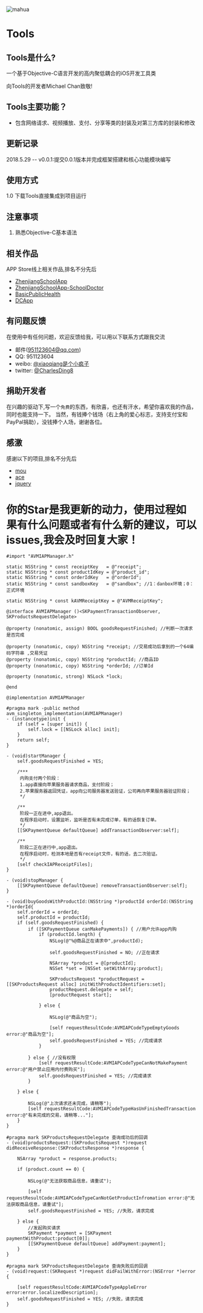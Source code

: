 ![mahua](http://upload-images.jianshu.io/upload_images/259-0ad0d0bfc1c608b6.jpg?imageMogr2/auto-orient/strip%7CimageView2/2/w/1240)

# Tools

## Tools是什么?
一个基于Objective-C语言开发的高内聚低耦合的iOS开发工具类

向Tools的开发者Michael Chan致敬!

## Tools主要功能？

* 包含网络请求、视频播放、支付、分享等类的封装及对第三方库的封装和修改

## 更新记录
2018.5.29 -- v0.0.1:提交0.0.1版本并完成框架搭建和核心功能模块编写

## 使用方式
1.0 下载Tools直接集成到项目运行

## 注意事项
1. 熟悉Objective-C基本语法

## 相关作品
APP Store线上相关作品,排名不分先后
* [ZhenjiangSchoolApp](https://itunes.apple.com/cn/app/学校传染病监测—家长端/id1413074204?mt=8) 
* [ZhenjiangSchoolApp-SchoolDoctor](https://itunes.apple.com/cn/app/学校传染病监测—校医端/id1413074204?mt=8)
* [BasicPublicHealth](https://itunes.apple.com/cn/app/江苏基层卫生/id1325987590?mt=8)
* [DCApp](https://itunes.apple.com/cn/app/昆山智慧疾控/id1250284233?mt=8)

## 有问题反馈
在使用中有任何问题，欢迎反馈给我，可以用以下联系方式跟我交流
* 邮件(951123604@qq.com)
* QQ: 951123604
* weibo: [@xiaoqiang是个小疯子](https://weibo.com/p/1005055732746027/home?from=page_100505&mod=TAB#place)
* twitter: [@CharlesDing8](https://twitter.com/CharlesDing8)

## 捐助开发者
在兴趣的驱动下,写一个`免费`的东西，有欣喜，也还有汗水，希望你喜欢我的作品，同时也能支持一下。
当然，有钱捧个钱场（右上角的爱心标志，支持支付宝和PayPal捐助），没钱捧个人场，谢谢各位。

## 感激
感谢以下的项目,排名不分先后

* [mou](http://mouapp.com/) 
* [ace](http://ace.ajax.org/)
* [jquery](http://jquery.com)

# 你的Star是我更新的动力，使用过程如果有什么问题或者有什么新的建议，可以issues,我会及时回复大家！

``` objc
#import "AVMIAPManager.h"

static NSString * const receiptKey   = @"receipt";
static NSString * const productIdKey = @"product_id";
static NSString * const orderIdKey   = @"orderId";
static NSString * const sandboxKey   = @"sandbox"; //1：danbox环境；0：正式环境

static NSString * const kAVMReceiptKey = @"AVMReceiptKey";

@interface AVMIAPManager ()<SKPaymentTransactionObserver, SKProductsRequestDelegate>

@property (nonatomic, assign) BOOL goodsRequestFinished; //判断一次请求是否完成

@property (nonatomic, copy) NSString *receipt; //交易成功后拿到的一个64编码字符串 ,交易凭证
@property (nonatomic, copy) NSString *productId; //商品ID
@property (nonatomic, copy) NSString *orderId; //订单Id

@property (nonatomic, strong) NSLock *lock;

@end

@implementation AVMIAPManager

#pragma mark -public method
avm_singleton_implementation(AVMIAPManager)
- (instancetype)init {
    if (self = [super init]) {
        self.lock = [[NSLock alloc] init];
    }
    return self;
}

- (void)startManager {
    self.goodsRequestFinished = YES;
    
    /***
     内购支付两个阶段：
     1.app直接向苹果服务器请求商品，支付阶段；
     2.苹果服务器返回凭证，app向公司服务器发送验证，公司再向苹果服务器验证阶段；
     */
    
    /**
     阶段一正在进中,app退出。
     在程序启动时，设置监听，监听是否有未完成订单，有的话恢复订单。
     */
    [[SKPaymentQueue defaultQueue] addTransactionObserver:self];
    
    /**
     阶段二正在进行中,app退出。
     在程序启动时，检测本地是否有receipt文件，有的话，去二次验证。
     */
    [self checkIAPReceiptFiles];
}

- (void)stopManager {
    [[SKPaymentQueue defaultQueue] removeTransactionObserver:self];
}

- (void)buyGoodsWithProductId:(NSString *)productId orderId:(NSString *)orderId{
    self.orderId = orderId;
    self.productId = productId;
    if (self.goodsRequestFinished) {
        if ([SKPaymentQueue canMakePayments]) { //用户允许app内购
            if (productId.length) {
                NSLog(@"%@商品正在请求中",productId);
                
                self.goodsRequestFinished = NO; //正在请求
                
                NSArray *product = @[productId];
                NSSet *set = [NSSet setWithArray:product];
                
                SKProductsRequest *productRequest = [[SKProductsRequest alloc] initWithProductIdentifiers:set];
                productRequest.delegate = self;
                [productRequest start];
                
            } else {
                
                NSLog(@"商品为空");
                
                [self requestResultCode:AVMIAPCodeTypeEmptyGoods error:@"商品为空"];
                self.goodsRequestFinished = YES; //完成请求
            }
            
        } else { //没有权限
            [self requestResultCode:AVMIAPCodeTypeCanNotMakePayment error:@"用户禁止应用内付费购买"];
            self.goodsRequestFinished = YES; //完成请求
        }
        
    } else {
        
        NSLog(@"上次请求还未完成，请稍等");
        [self requestResultCode:AVMIAPCodeTypeHasUnFinishedTransaction error:@"有未完成的交易，请稍等..."];
    }
}

#pragma mark SKProductsRequestDelegate 查询成功后的回调
- (void)productsRequest:(SKProductsRequest *)request didReceiveResponse:(SKProductsResponse *)response {
    
    NSArray *product = response.products;
    
    if (product.count == 0) {
        
        NSLog(@"无法获取商品信息，请重试");
        
        [self requestResultCode:AVMIAPCodeTypeCanNotGetProductInfromation error:@"无法获取商品信息，请重试"];
        self.goodsRequestFinished = YES; //失败，请求完成
        
    } else {
        //发起购买请求
        SKPayment *payment = [SKPayment paymentWithProduct:product[0]];
        [[SKPaymentQueue defaultQueue] addPayment:payment];
    }
}

#pragma mark SKProductsRequestDelegate 查询失败后的回调
- (void)request:(SKRequest *)request didFailWithError:(NSError *)error {
    
    [self requestResultCode:AVMIAPCodeTypeAppleError error:error.localizedDescription];
    self.goodsRequestFinished = YES; //失败，请求完成
}

```

